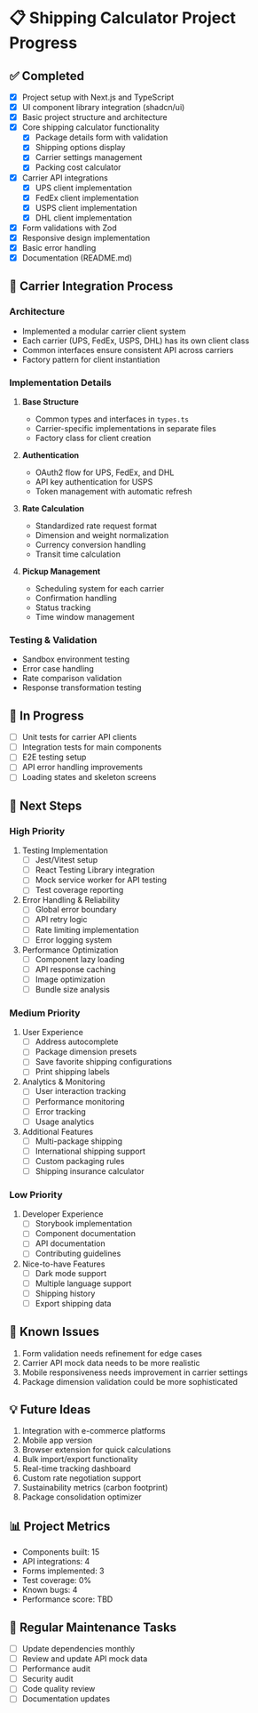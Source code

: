 # 📋 Shipping Calculator Project Progress

## ✅ Completed
- [x] Project setup with Next.js and TypeScript
- [x] UI component library integration (shadcn/ui)
- [x] Basic project structure and architecture
- [x] Core shipping calculator functionality
  - [x] Package details form with validation
  - [x] Shipping options display
  - [x] Carrier settings management
  - [x] Packing cost calculator
- [x] Carrier API integrations
  - [x] UPS client implementation
  - [x] FedEx client implementation
  - [x] USPS client implementation
  - [x] DHL client implementation
- [x] Form validations with Zod
- [x] Responsive design implementation
- [x] Basic error handling
- [x] Documentation (README.md)

## 🔄 Carrier Integration Process
### Architecture
- Implemented a modular carrier client system
- Each carrier (UPS, FedEx, USPS, DHL) has its own client class
- Common interfaces ensure consistent API across carriers
- Factory pattern for client instantiation

### Implementation Details
1. **Base Structure**
   - Common types and interfaces in `types.ts`
   - Carrier-specific implementations in separate files
   - Factory class for client creation

2. **Authentication**
   - OAuth2 flow for UPS, FedEx, and DHL
   - API key authentication for USPS
   - Token management with automatic refresh

3. **Rate Calculation**
   - Standardized rate request format
   - Dimension and weight normalization
   - Currency conversion handling
   - Transit time calculation

4. **Pickup Management**
   - Scheduling system for each carrier
   - Confirmation handling
   - Status tracking
   - Time window management

### Testing & Validation
- Sandbox environment testing
- Error case handling
- Rate comparison validation
- Response transformation testing

## 🚧 In Progress
- [ ] Unit tests for carrier API clients
- [ ] Integration tests for main components
- [ ] E2E testing setup
- [ ] API error handling improvements
- [ ] Loading states and skeleton screens

## 📅 Next Steps

### High Priority
1. Testing Implementation
   - [ ] Jest/Vitest setup
   - [ ] React Testing Library integration
   - [ ] Mock service worker for API testing
   - [ ] Test coverage reporting

2. Error Handling & Reliability
   - [ ] Global error boundary
   - [ ] API retry logic
   - [ ] Rate limiting implementation
   - [ ] Error logging system

3. Performance Optimization
   - [ ] Component lazy loading
   - [ ] API response caching
   - [ ] Image optimization
   - [ ] Bundle size analysis

### Medium Priority
1. User Experience
   - [ ] Address autocomplete
   - [ ] Package dimension presets
   - [ ] Save favorite shipping configurations
   - [ ] Print shipping labels

2. Analytics & Monitoring
   - [ ] User interaction tracking
   - [ ] Performance monitoring
   - [ ] Error tracking
   - [ ] Usage analytics

3. Additional Features
   - [ ] Multi-package shipping
   - [ ] International shipping support
   - [ ] Custom packaging rules
   - [ ] Shipping insurance calculator

### Low Priority
1. Developer Experience
   - [ ] Storybook implementation
   - [ ] Component documentation
   - [ ] API documentation
   - [ ] Contributing guidelines

2. Nice-to-have Features
   - [ ] Dark mode support
   - [ ] Multiple language support
   - [ ] Shipping history
   - [ ] Export shipping data

## 🐛 Known Issues
1. Form validation needs refinement for edge cases
2. Carrier API mock data needs to be more realistic
3. Mobile responsiveness needs improvement in carrier settings
4. Package dimension validation could be more sophisticated

## 💡 Future Ideas
1. Integration with e-commerce platforms
2. Mobile app version
3. Browser extension for quick calculations
4. Bulk import/export functionality
5. Real-time tracking dashboard
6. Custom rate negotiation support
7. Sustainability metrics (carbon footprint)
8. Package consolidation optimizer

## 📊 Project Metrics
- Components built: 15
- API integrations: 4
- Forms implemented: 3
- Test coverage: 0%
- Known bugs: 4
- Performance score: TBD

## 🔄 Regular Maintenance Tasks
- [ ] Update dependencies monthly
- [ ] Review and update API mock data
- [ ] Performance audit
- [ ] Security audit
- [ ] Code quality review
- [ ] Documentation updates